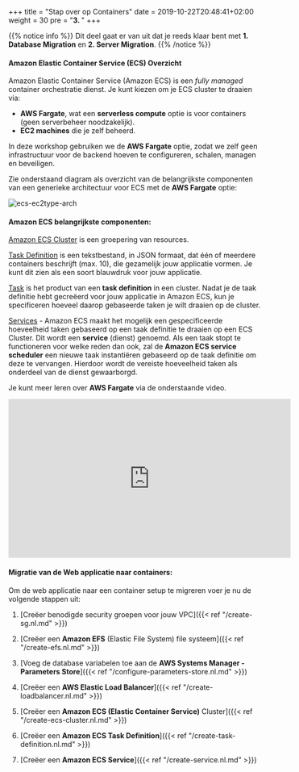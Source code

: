 +++
title = "Stap over op Containers"
date = 2019-10-22T20:48:41+02:00
weight = 30
pre = "<b>3. </b>"
+++

{{% notice info %}}
Dit deel gaat er van uit dat je reeds klaar bent met **1. Database Migration** en **2. Server Migration**.
{{% /notice %}}


#### Amazon Elastic Container Service (ECS) Overzicht

Amazon Elastic Container Service (Amazon ECS) is een *fully managed* container orchestratie dienst. Je kunt kiezen om je ECS cluster te draaien via:

- **AWS Fargate**, wat een **serverless compute** optie is voor containers (geen serverbeheer noodzakelijk).
- **EC2 machines** die je zelf beheerd. 

In deze workshop gebruiken we de **AWS Fargate** optie, zodat we zelf geen infrastructuur voor de backend hoeven te configureren, schalen, managen en beveiligen.

Zie onderstaand diagram als overzicht van de belangrijkste componenten van een generieke architectuur voor ECS met de **AWS Fargate** optie:

![ecs-ec2type-arch](/ecs/overview-fargate.png)

#### Amazon ECS belangrijkste componenten:

<a href="https://docs.aws.amazon.com/AmazonECS/latest/developerguide/clusters.html" target="_blank">Amazon ECS Cluster</a> is een groepering van resources. 

<a href="https://docs.aws.amazon.com/AmazonECS/latest/developerguide/task_definitions.html" target="_blank">Task Definition</a> is een tekstbestand, in JSON formaat, dat één of meerdere containers beschrijft (max. 10), die gezamelijk jouw applicatie vormen. Je kunt dit zien als een soort blauwdruk voor jouw applicatie.

<a href="https://docs.aws.amazon.com/AmazonECS/latest/developerguide/scheduling_tasks.html" target="_blank">Task</a> is het product van een **task definition** in een cluster. Nadat je de taak definitie hebt gecreëerd voor jouw applicatie in Amazon ECS, kun je specificeren hoeveel daarop gebaseerde taken je wilt draaien op de cluster.

<a href="https://docs.aws.amazon.com/AmazonECS/latest/developerguide/ecs_services.html" target="_blank">Services</a> - Amazon ECS maakt het mogelijk een gespecificeerde hoeveelheid taken gebaseerd op een taak definitie te draaien op een ECS Cluster. Dit wordt een **service** (dienst) genoemd. Als een taak stopt te functioneren voor welke reden dan ook, zal de **Amazon ECS service scheduler** een nieuwe taak instantiëren gebaseerd op de taak definitie om deze te vervangen. Hierdoor wordt de vereiste hoeveelheid taken als onderdeel van de dienst gewaarborgd.

Je kunt meer leren over **AWS Fargate** via de onderstaande video.
<center>
<iframe width="560" height="315" src="https://www.youtube-nocookie.com/embed/IEvLkwdFgnU" frameborder="0" allow="accelerometer; autoplay; encrypted-media; gyroscope; picture-in-picture" allowfullscreen></iframe>
</center>

#### Migratie van de Web applicatie naar containers:


Om de web applicatie naar een container setup te migreren voer je nu de volgende stappen uit:

1. [Creëer benodigde security groepen voor jouw VPC]({{< ref "/create-sg.nl.md" >}})

2. [Creëer een **Amazon EFS** (Elastic File System) file systeem]({{< ref "/create-efs.nl.md" >}})

3. [Voeg de database variabelen toe aan de **AWS Systems Manager - Parameters Store**]({{< ref "/configure-parameters-store.nl.md" >}})

4. [Creëer een **AWS Elastic Load Balancer**]({{< ref "/create-loadbalancer.nl.md" >}})

5. [Creëer een **Amazon ECS (Elastic Container Service)** Cluster]({{< ref "/create-ecs-cluster.nl.md" >}})

6. [Creëer een **Amazon ECS Task Definition**]({{< ref "/create-task-definition.nl.md" >}})

7. [Creëer een **Amazon ECS Service**]({{< ref "/create-service.nl.md" >}})
